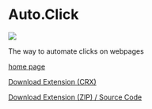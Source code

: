 # Auto.Click

<img src="https://manuelwestermeier.github.io/auto-click/icons/logo-128.png">

The way to automate clicks on webpages

[home page](https://manuelwestermeier.github.io/auto-click/)

[Download Extension (CRX)](https://manuelwestermeier.github.io/auto-click/auto-click-ext.crx)

[Download Extension (ZIP) / Source Code](https://github.com/ManuelWestermeier/auto-click/archive/refs/heads/main.zip)
